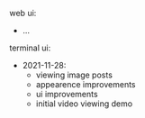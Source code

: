web ui:

- …

terminal ui:

- 2021-11-28:
  - viewing image posts
  - appearence improvements
  - ui improvements
  - initial video viewing demo
